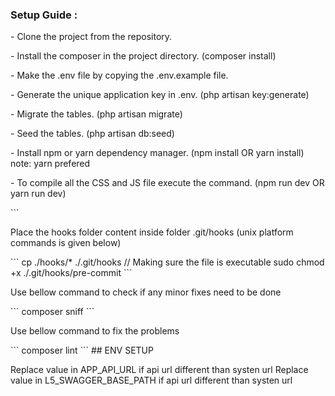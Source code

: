 <h3>Setup Guide : </h3>
<p>- Clone the project from the repository. </p>
<p>- Install the composer in the project directory. (composer install) </p>
<p>- Make the .env file by copying the .env.example file. </p>
<p>- Generate the unique application key in .env. (php artisan key:generate) </p>
<p>- Migrate the tables. (php artisan migrate) </p>
<p>- Seed the tables. (php artisan db:seed) </p>
<p>- Install npm or yarn dependency manager. (npm install OR yarn install) note: yarn prefered </p>
<p>- To compile all the CSS and JS file execute the command. (npm run dev OR yarn run dev) </p>
    ```
<p>Place the hooks folder content inside folder .git/hooks (unix platform commands is given below)</p>
 ```
        cp ./hooks/* ./.git/hooks 
        // Making sure the file is executable
        sudo chmod +x ./.git/hooks/pre-commit
 ```
 <p>Use bellow command to check if any minor fixes need to be done </p>
  ```
       composer sniff
 ```
 <p>Use bellow command to fix the problems </p>
  ```
       composer lint
 ```
## ENV SETUP

Replace value in APP_API_URL if api url different than systen url
Replace value in L5_SWAGGER_BASE_PATH if api url different than systen url